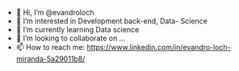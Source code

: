 - 👋 Hi, I’m @evandroloch
- 👀 I’m interested in Development back-end, Data- Science
- 🌱 I’m currently learning Data science
- 💞️ I’m looking to collaborate on ...
- 📫 How to reach me: https://www.linkedin.com/in/evandro-loch-miranda-5a29011b8/

<!---
evandroloch/evandroloch is a ✨ special ✨ repository because its `README.md` (this file) appears on your GitHub profile.
You can click the Preview link to take a look at your changes.
--->
